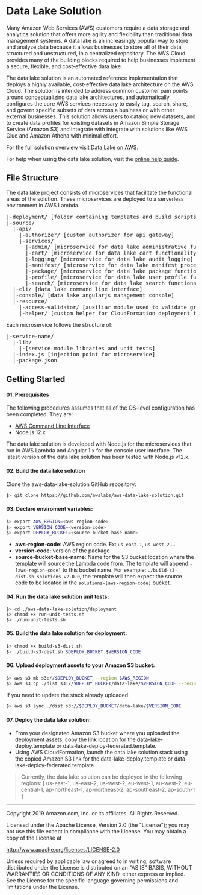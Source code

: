 # Data Lake Solution

Many Amazon Web Services (AWS) customers require a data storage and analytics solution that offers more agility and flexibility than traditional data management systems. A data lake is an increasingly popular way to store and analyze data because it allows businesses to store all of their data, structured and unstructured, in a centralized repository. The AWS Cloud provides many of the building blocks required to help businesses implement a secure, flexible, and cost-effective data lake.

The data lake solution is an automated reference implementation that deploys a highly available, cost-effective data lake architecture on the AWS Cloud.  The solution is intended to address common customer pain points around conceptualizing data lake architectures, and automatically configures the core AWS services necessary to easily tag, search, share, and govern specific subsets of data across a business or with other external businesses. This solution allows users to catalog new datasets, and to create data profiles for existing datasets in Amazon Simple Storage Service (Amazon S3) and integrate with integrate with solutions like AWS Glue and Amazon Athena with minimal effort.

For the full solution overview visit [Data Lake on AWS](https://aws.amazon.com/answers/big-data/data-lake-solution).

For help when using the data lake solution, visit the [online help guide](http://docs.awssolutionsbuilder.com/data-lake/).

## File Structure
The data lake project consists of microservices that facilitate the functional areas of the solution. These microservices are deployed to a serverless environment in AWS Lambda.

<pre>
|-deployment/ [folder containing templates and build scripts]
|-source/
  |-api/
    |-authorizer/ [custom authorizer for api gateway]
    |-services/
      |-admin/ [microservice for data lake administrative functionality]
      |-cart/ [microservice for data lake cart functionality]
      |-logging/ [microservice for data lake audit logging]
      |-manifest/ [microservice for data lake manifest processing]
      |-package/ [microservice for data lake package functionality]
      |-profile/ [microservice for data lake user profile functionality]
      |-search/ [microservice for data lake search functionality]
  |-cli/ [data lake command line interface]
  |-console/ [data lake angularjs management console]
  |-resource/
    |-access-validator/ [auxiliar module used to validate granular permissions]
    |-helper/ [custom helper for CloudFormation deployment template]
</pre>
Each microservice follows the structure of:

<pre>
|-service-name/
  |-lib/
    |-[service module libraries and unit tests]
  |-index.js [injection point for microservice]
  |-package.json
</pre>

## Getting Started

#### 01. Prerequisites
The following procedures assumes that all of the OS-level configuration has been completed. They are:

* [AWS Command Line Interface](https://aws.amazon.com/cli/)
* Node.js 12.x

The data lake solution is developed with Node.js for the microservices that run in AWS Lambda and Angular 1.x for the console user interface. The latest version of the data lake solution has been tested with Node.js v12.x.

#### 02. Build the data lake solution
Clone the aws-data-lake-solution GitHub repository:

```bash
$> git clone https://github.com/awslabs/aws-data-lake-solution.git
```

#### 03. Declare enviroment variables:

```bash
$> export AWS_REGION=<aws-region-code>
$> export VERSION_CODE=<version-code>
$> export DEPLOY_BUCKET=<source-bucket-base-name>
```
- **aws-region-code**: AWS region code. Ex: ```us-east-1```, ```us-west-2``` ...
- **version-code**: version of the package
- **source-bucket-base-name**: Name for the S3 bucket location where the template will source the Lambda code from. The template will append ```-[aws-region-code]``` to this bucket name. For example: ```./build-s3-dist.sh solutions v2.0.0```, the template will then expect the source code to be located in the ```solutions-[aws-region-code]``` bucket.

#### 04. Run the data lake solution unit tests:
```
$> cd ./aws-data-lake-solution/deployment
$> chmod +x run-unit-tests.sh
$> ./run-unit-tests.sh
```

#### 05. Build the data lake solution for deployment:
```bash
$> chmod +x build-s3-dist.sh
$> ./build-s3-dist.sh $DEPLOY_BUCKET $VERSION_CODE
```

#### 06. Upload deployment assets to your Amazon S3 bucket:
```bash
$> aws s3 mb s3://$DEPLOY_BUCKET --region $AWS_REGION
$> aws s3 cp ./dist s3://$DEPLOY_BUCKET/data-lake/$VERSION_CODE --recursive --acl bucket-owner-full-control
```

If you need to update the stack already uploaded

```bash
$> aws s3 sync ./dist s3://$DEPLOY_BUCKET/data-lake/$VERSION_CODE
```

#### 07. Deploy the data lake solution:
* From your designated Amazon S3 bucket where you uploaded the deployment assets, copy the link location for the data-lake-deploy.template or data-lake-deploy-federated.template.
* Using AWS CloudFormation, launch the data lake solution stack using the copied Amazon S3 link for the data-lake-deploy.template or data-lake-deploy-federated.template.

> Currently, the data lake solution can be deployed in the following regions: [ us-east-1, us-east-2, us-west-2, eu-west-1, eu-west-2, eu-central-1, ap-northeast-1, ap-northeast-2, ap-southeast-2, ap-south-1 ]

***

Copyright 2019 Amazon.com, Inc. or its affiliates. All Rights Reserved.

Licensed under the Apache License, Version 2.0 (the "License"); you may not use this file except in compliance with the License. You may obtain a copy of the License at

http://www.apache.org/licenses/LICENSE-2.0 

Unless required by applicable law or agreed to in writing, software distributed under the License is distributed on an "AS IS" BASIS, WITHOUT WARRANTIES OR CONDITIONS OF ANY KIND, either express or implied. See the License for the specific language governing permissions and limitations under the License.
